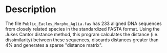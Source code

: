 # Description
The file ``Public_Eacles_Morpho_Aglia.fas`` has 233 aligned DNA sequences from closely related species in the standardized FASTA format. Using the Jukes Cantor distance method, this program calculates the distance (i.e. dissimilarity) between these sequences, discards distances greater than 4% and generates a sparse "distance matrix". 
